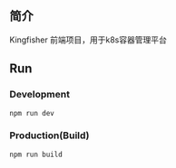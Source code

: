 
## 简介
Kingfisher 前端项目，用于k8s容器管理平台




## Run
### Development
```bush
npm run dev
```
### Production(Build)
```bush
npm run build
```

